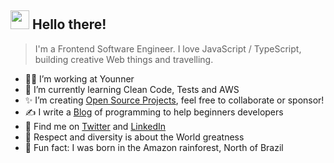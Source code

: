 <h2><img height="30px" width="30px" src="https://camo.githubusercontent.com/e8e7b06ecf583bc040eb60e44eb5b8e0ecc5421320a92929ce21522dbc34c891/68747470733a2f2f6d656469612e67697068792e636f6d2f6d656469612f6876524a434c467a6361737252346961377a2f67697068792e676966"></img> Hello there!</h2> <blockquote> I'm a Frontend Software Engineer. I love JavaScript / TypeScript, building creative Web things and travelling. </blockquote> 

- 👨‍💻 I’m working at Younner
- 👊 I’m currently learning Clean Code, Tests and AWS
- ✨ I’m creating [Open Source Projects](https://github.com/sponsors/lucasm), feel free to collaborate or sponsor!
- ✍️ I write a [Blog](https://dev.to/lucasm) of programming to help beginners developers
- 💬 Find me on [Twitter](https://twitter.com/lucasmezs) and [LinkedIn](https://linkedin.com/in/lucasmezs)
- 🤝 Respect and diversity is about the World greatness
- 🤍 Fun fact: I was born in the Amazon rainforest, North of Brazil

